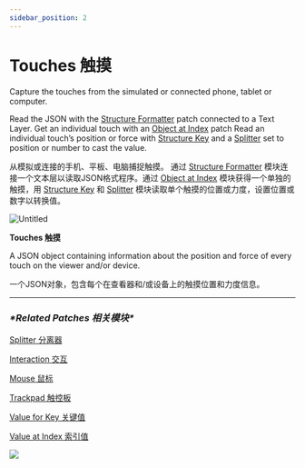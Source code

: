 ```yaml
---
sidebar_position: 2
---
```


# Touches 触摸

Capture the touches from the simulated or connected phone, tablet or computer.

Read the JSON with the [Structure Formatter](https://origami.design/documentation/patches/builtin.structureFormatter.html) patch connected to a Text Layer. Get an individual touch with an [Object at Index](https://origami.design/documentation/patches/builtin.structure.array.index.html) patch Read an individual touch’s position or force with [Structure Key](https://origami.design/documentation/patches/builtin.structure.dictionary.key.html) and a [Splitter](https://origami.design/documentation/patches/builtin.splitter.html) set to position or number to cast the value.

从模拟或连接的手机、平板、电脑捕捉触摸。 通过 [Structure Formatter](https://www.notion.so/Touches-2a30a276b98e4c11b8b23bda1cde914c) 模块连接一个文本层以读取JSON格式程序。通过 [Object at Index](https://www.notion.so/Touches-2a30a276b98e4c11b8b23bda1cde914c) 模块获得一个单独的触摸，用 [Structure Key](https://www.notion.so/Touches-2a30a276b98e4c11b8b23bda1cde914c) 和 [Splitter](https://www.notion.so/Touches-2a30a276b98e4c11b8b23bda1cde914c) 模块读取单个触摸的位置或力度，设置位置或数字以转换值。

![Untitled](https://s3.us-west-2.amazonaws.com/secure.notion-static.com/9eda2dd6-f9b3-4c6a-bf88-3b27d3aed4f8/Untitled.png?X-Amz-Algorithm=AWS4-HMAC-SHA256&X-Amz-Content-Sha256=UNSIGNED-PAYLOAD&X-Amz-Credential=AKIAT73L2G45EIPT3X45%2F20220602%2Fus-west-2%2Fs3%2Faws4_request&X-Amz-Date=20220602T170340Z&X-Amz-Expires=86400&X-Amz-Signature=4d83787221805aff872b707bb746aaad17a79cbe46b10f28bf926a489d25f4fe&X-Amz-SignedHeaders=host&response-content-disposition=filename%20%3D%22Untitled.png%22&x-id=GetObject)

**Touches 触摸**

A JSON object containing information about the position and force of every touch on the viewer and/or device.

一个JSON对象，包含每个在查看器和/或设备上的触摸位置和力度信息。

------

### ***\*Related Patches 相关模块\****

[Splitter 分离器](https://www.notion.so/Splitter-6ad291b734314bfdaace0a4b8abf3d91)

[Interaction 交互](https://www.notion.so/Interaction-8cd3ac66434546eda4b4bcf8173958fc)

[Mouse 鼠标](https://www.notion.so/Mouse-7e67b503f9a44bc8bfff08505144b8c0)

[Trackpad 触控板](https://www.notion.so/Trackpad-b999de442b7342ed9a00aa3f9547ea65)

[Value for Key 关键值](https://www.notion.so/Value-for-Key-5e3c5536dbcf4c0b8a73f1d9fd20a380)

[Value at Index 索引值](https://www.notion.so/Value-at-Index-e23667c4b77b44b882f3936b67309eac)

![](https://s3.us-west-2.amazonaws.com/secure.notion-static.com/b7855f6d-11eb-4dbd-bc8b-ccd02e8d0cfe/Untitled.png?X-Amz-Algorithm=AWS4-HMAC-SHA256&X-Amz-Content-Sha256=UNSIGNED-PAYLOAD&X-Amz-Credential=AKIAT73L2G45EIPT3X45%2F20220602%2Fus-west-2%2Fs3%2Faws4_request&X-Amz-Date=20220602T170347Z&X-Amz-Expires=86400&X-Amz-Signature=85168dbb7a005d0c966116ee0c226b4d54d36b5c7c5c8d4d5c37e9a96cfb5253&X-Amz-SignedHeaders=host&response-content-disposition=filename%20%3D%22Untitled.png%22&x-id=GetObject)
